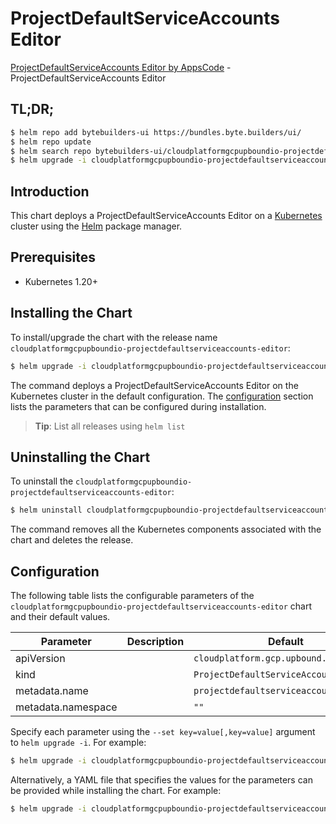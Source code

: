 # ProjectDefaultServiceAccounts Editor

[ProjectDefaultServiceAccounts Editor by AppsCode](https://byte.builders) - ProjectDefaultServiceAccounts Editor

## TL;DR;

```bash
$ helm repo add bytebuilders-ui https://bundles.byte.builders/ui/
$ helm repo update
$ helm search repo bytebuilders-ui/cloudplatformgcpupboundio-projectdefaultserviceaccounts-editor --version=v0.4.18
$ helm upgrade -i cloudplatformgcpupboundio-projectdefaultserviceaccounts-editor bytebuilders-ui/cloudplatformgcpupboundio-projectdefaultserviceaccounts-editor -n default --create-namespace --version=v0.4.18
```

## Introduction

This chart deploys a ProjectDefaultServiceAccounts Editor on a [Kubernetes](http://kubernetes.io) cluster using the [Helm](https://helm.sh) package manager.

## Prerequisites

- Kubernetes 1.20+

## Installing the Chart

To install/upgrade the chart with the release name `cloudplatformgcpupboundio-projectdefaultserviceaccounts-editor`:

```bash
$ helm upgrade -i cloudplatformgcpupboundio-projectdefaultserviceaccounts-editor bytebuilders-ui/cloudplatformgcpupboundio-projectdefaultserviceaccounts-editor -n default --create-namespace --version=v0.4.18
```

The command deploys a ProjectDefaultServiceAccounts Editor on the Kubernetes cluster in the default configuration. The [configuration](#configuration) section lists the parameters that can be configured during installation.

> **Tip**: List all releases using `helm list`

## Uninstalling the Chart

To uninstall the `cloudplatformgcpupboundio-projectdefaultserviceaccounts-editor`:

```bash
$ helm uninstall cloudplatformgcpupboundio-projectdefaultserviceaccounts-editor -n default
```

The command removes all the Kubernetes components associated with the chart and deletes the release.

## Configuration

The following table lists the configurable parameters of the `cloudplatformgcpupboundio-projectdefaultserviceaccounts-editor` chart and their default values.

|     Parameter      | Description |                      Default                      |
|--------------------|-------------|---------------------------------------------------|
| apiVersion         |             | <code>cloudplatform.gcp.upbound.io/v1beta1</code> |
| kind               |             | <code>ProjectDefaultServiceAccounts</code>        |
| metadata.name      |             | <code>projectdefaultserviceaccounts</code>        |
| metadata.namespace |             | <code>""</code>                                   |


Specify each parameter using the `--set key=value[,key=value]` argument to `helm upgrade -i`. For example:

```bash
$ helm upgrade -i cloudplatformgcpupboundio-projectdefaultserviceaccounts-editor bytebuilders-ui/cloudplatformgcpupboundio-projectdefaultserviceaccounts-editor -n default --create-namespace --version=v0.4.18 --set apiVersion=cloudplatform.gcp.upbound.io/v1beta1
```

Alternatively, a YAML file that specifies the values for the parameters can be provided while
installing the chart. For example:

```bash
$ helm upgrade -i cloudplatformgcpupboundio-projectdefaultserviceaccounts-editor bytebuilders-ui/cloudplatformgcpupboundio-projectdefaultserviceaccounts-editor -n default --create-namespace --version=v0.4.18 --values values.yaml
```
